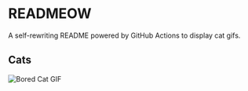 # READMEOW

A self-rewriting README powered by GitHub Actions to display cat gifs.

## Cats

![Bored Cat GIF](https://media2.giphy.com/media/mlvseq9yvZhba/200.gif?cid=9acd02daovg9pq5avdum4zttz6prrqorrf738cmsvschjkdb&ep=v1_gifs_search&rid=200.gif&ct=g)

